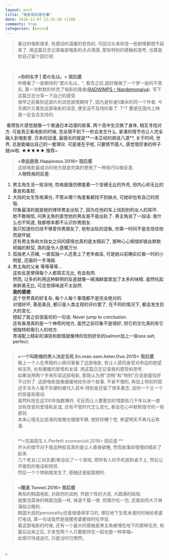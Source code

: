 ```yaml
---
layout: post
title: "电影观后感合集"
date: 2016-11-07 23:35:38 +1100
comments: true
categories: [movie]
---
```


> 看过的电影很多, 有感动的温暖的悲伤的, 可回过头来却连一些剧情都想不起来了. 用这篇日志记录每部电影的点点滴滴, 那些特别的感触和思考, 也算是给自己留个回忆吧.    
<!--more-->
<br>

> **<你的名字 | 君の名は。> 观后感**      
昨晚看了一直期待的"君の名は。", 看完之后,就好像做了一个梦一般的不真实, 第一次默默的听完了电影的尾曲([RADWIMPS – Nandemonaiya](https://www.youtube.com/watch?v=VzBLUBczhXA)). 写下这篇日志分享一下自己的感受.    
很早之前看到这部片的消息就很期待了, 因为是秒速5厘米的同一个作者. 今天偶尔又看到这部电影的消息, 便变迫不及待的看了.
T\^T 要是在国内上映我一定会去支持的.    
<img style="max-height:300px" class="lazy" data-original="/images/blog/160924_yournameis/yournameis.jpg">    
看预告片感觉就像一个普通日本动漫的故事, 两个高中生交换了身体, 相互寻找对方.    
可是真正看电影的时候, 完全猜不到下一秒会发生什么. 紧凑的情节也让人完全融入到电影里.    
日本的动漫, 最擅长的就是**一本正经的胡说八道**, 关于时间, 世界, 总是能编出自己的一套理论.     
可是谁在乎呢, 只要情节感人, 感觉很厉害的样子就ok啦.    
★★★★★ 推荐~       
<br>


> **<幸运是我.Happiness.2016> 观后感**    
这部电影最成功的地方就是完美的使用了一种技巧叫做反差.    
**人物性格的反差**:     
1) 男主角生活一败涂地, 性格倔强仿佛套着一个坚硬无比的外壳, 但内心却无比的善良和柔软.    
2) 大陆的女生性格满分, 不管从哪个角度看都找不到缺点, 可她却也有自己的烦恼.    
印象最深的就是她的律师男友出轨了, 因为在他的车上找到别的女人的耳环.   
她不敢相信, 问男主角的直觉他的男友是不是出轨了. 男主角说了一段话: 我什么也不知道, 我都根本都不认识你男朋友.    
我只知道你已经不够爱你男朋友了, 他有出轨的迹象, 你第一时间不是去信任他而是怀疑.     
还有男主角和大陆女之间的感情也真的是太精彩了, 那种心心相惜却彼此默默祝福的默契, 真的是令人感慨万分.    
3) 孤独老人芬姨, 一直孤独一人还患上了老年痴呆, 可是她以前确实红极一时的小明星, 还画的一手海报.    
4) 男主角的父亲 等等等等...    
这些反差使得每个人都真实无比, 有血有肉.      
然而, 过多的利用这种鲜明的反差就像一碗海鲜面里加了太多的味精. 虽然吃起来鲜美无比, 可总觉得味道不太自然.     
**我的感想**:     
这个世界真的好复杂, 每个人每个事情都不是完全绝对的.    
对错好坏, 善恶美丑, 都只是人类主观的评价罢了, 在不同的情况下, 都会发生巨大的变化.    
想起了我之前很喜欢的一句话: Never jump to conclusion.    
还有香港真的是一个神奇的地方, 虽然之前印象不是很好, 但它的文化真的有它很独特和吸引人的地方.    
粤语配上精彩的演技和剧情就像烤的恰到好处的salmon加上一些sea salt, perfect.     
<img style="max-height:300px" class="lazy" data-original="/images/blog/161101_happiness/happiness.png">     
<br>


> **<一个叫欧维的男人决定去死.En.man.som.heter.Ove.2015> 观后感**      
晚上一个人在黑暗的小房间里看了这部电影, 有让人感同身受对命运的绝望和无奈, 也有暖暖的爱情和友谊.      用这篇日志记录我的感受和思考.       
如果说用两个字来形容这部电影, 那我认为用"流畅"和"特别"应该是最恰好不过的了. 这部电影就像缓缓地给你讲个故事, 不紧不慢的,  再加上特别的叙述手法令人毫不生硬的被代入其中.特别是还留了很多悬念, 给你一个又一个的惊喜和感动.    
虽然科技在这100年指数爆炸, 可反而让人要更加珍惜那些几千年以来一直没有改变的爱情和友谊, 还有不管时代怎么变化, 都会在心中默默恪守的一些原则.     
本来心情无比低落的夜晚也慢慢平静, 想好好睡个觉, 希望明天不再乌云弥漫.    
<img style="max-height:300px" class="lazy" data-original="/images/blog/161107_ovn/movie.png">      
<br>


> **<完美陌生人.Perfetti sconosciuti.2016> 观后感 **    
开头的情节对于我这种脸盲真的是让人昏昏欲睡, 然而故事却慢慢的精彩了起来.    
几个老友(三对夫妻)聚会玩了一个游戏, 把所有人的手机放到桌子上, 然后公开接到的电话和短信.     
然后一个个惨剧就发生了, 感触还是挺震撼的.     
<img style="max-height:300px" class="lazy" data-original="/images/blog/161124_movies/perfect.jpg">      
<br>

> **<隧道.Tunnel.2016> 观后感**    
典型的韩国电影, 对政府的讽刺, 开朗个性的大叔, 大圆满的结局.     
就像泡菜味的韩国泡面一样, 味道千篇一律, 但偶尔吃一包, 还是如同大汗淋漓般过瘾的.    
韩国大叔的personality还是很值得学习的, 埋在地下生死未谱的时候给老婆打电话, 第一句话竟然是提醒老婆要按时吃早饭.         
看这部电影的时候, 还有一个最大的感触是男主角被埋在地下的那种无奈, 和最后出来之后, 才发觉两个人只要能待在一起也是一种幸福~        
此情可待成追忆, 只是当时已惘然。     
<img style="max-height:300px" class="lazy" data-original="/images/blog/161124_movies/tunnel.png">      
<br>







<!-- <audio autoplay="autopaly">
  <source src="/images/blog/160924_yournameis/yournameis.mp3" type="audio/mp3">
</audio>-->




















_
